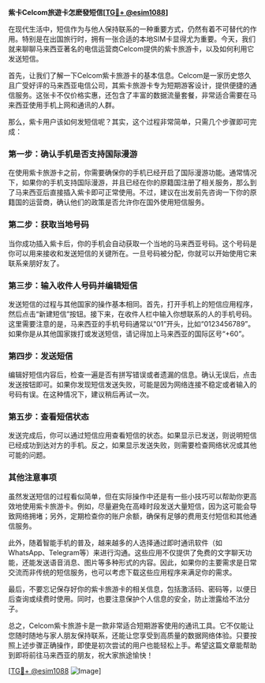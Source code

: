 **紫卡Celcom旅遊卡怎麽發短信[[TG💪+ @esim1088](https://t.me/s/esim1088)]**

在现代生活中，短信作为与他人保持联系的一种重要方式，仍然有着不可替代的作用。特别是在出国旅行时，拥有一张合适的本地SIM卡显得尤为重要。今天，我们就来聊聊马来西亚著名的电信运营商Celcom提供的紫卡旅游卡，以及如何利用它发送短信。

首先，让我们了解一下Celcom紫卡旅游卡的基本信息。Celcom是一家历史悠久且广受好评的马来西亚电信公司，其紫卡旅游卡专为短期游客设计，提供便捷的通信服务。这张卡不仅价格实惠，还包含了丰富的数据流量套餐，非常适合需要在马来西亚使用手机上网和通讯的人群。

那么，紫卡用户该如何发短信呢？其实，这个过程非常简单，只需几个步骤即可完成：

### 第一步：确认手机是否支持国际漫游

在使用紫卡旅游卡之前，你需要确保你的手机已经开启了国际漫游功能。通常情况下，如果你的手机支持国际漫游，并且已经在你的原籍国注册了相关服务，那么到了马来西亚后直接插入紫卡即可正常使用。不过，建议在出发前先咨询一下你的原籍国的运营商，确认他们的政策是否允许你在国外使用短信服务。

### 第二步：获取当地号码

当你成功插入紫卡后，你的手机会自动获取一个当地的马来西亚号码。这个号码是你可以用来接收和发送短信的关键所在。一旦号码被分配，你就可以开始使用它来联系亲朋好友了。

### 第三步：输入收件人号码并编辑短信

发送短信的过程与其他国家的操作基本相同。首先，打开手机上的短信应用程序，然后点击“新建短信”按钮。接下来，在收件人栏中输入你想联系的人的手机号码。这里需要注意的是，马来西亚的手机号码通常以“01”开头，比如“0123456789”。如果你是从其他国家拨打或发送短信，请记得加上马来西亚的国际区号“+60”。

### 第四步：发送短信

编辑好短信内容后，检查一遍是否有拼写错误或者遗漏的信息。确认无误后，点击发送按钮即可。如果你发现短信发送失败，可能是因为网络连接不稳定或者输入的号码有误。在这种情况下，建议稍后再试一次。

### 第五步：查看短信状态

发送完成后，你可以通过短信应用查看短信的状态。如果显示已发送，则说明短信已经成功到达对方的手机。反之，如果显示发送失败，则需要检查网络状况或其他可能的问题。

### 其他注意事项

虽然发送短信的过程看似简单，但在实际操作中还是有一些小技巧可以帮助你更高效地使用紫卡旅游卡。例如，尽量避免在高峰时段发送大量短信，因为这可能会导致网络拥堵；另外，定期检查你的账户余额，确保有足够的费用支付短信和其他通信服务。

此外，随着智能手机的普及，越来越多的人选择通过即时通讯软件（如WhatsApp、Telegram等）来进行沟通。这些应用不仅提供了免费的文字聊天功能，还能发送语音消息、图片等多种形式的内容。因此，如果你的主要需求是日常交流而非传统的短信服务，也可以考虑下载这些应用程序来满足你的需求。

最后，不要忘记保存好你的紫卡旅游卡的相关信息，包括激活码、密码等，以便日后查询或续费时使用。同时，也要注意保护个人信息的安全，防止泄露给不法分子。

总之，Celcom紫卡旅游卡是一款非常适合短期游客使用的通讯工具。它不仅能让您随时随地与家人朋友保持联系，还能让您享受到高质量的数据网络体验。只要按照上述步骤正确操作，即使是初次尝试的用户也能轻松上手。希望这篇文章能帮助到即将前往马来西亚的朋友，祝大家旅途愉快！

[[TG💪+ @esim1088](https://t.me/s/esim1088) ![Image](https://i.postimg.cc/4NQfJmqS/Snipaste-2025-05-13-00-14-12.png)]
